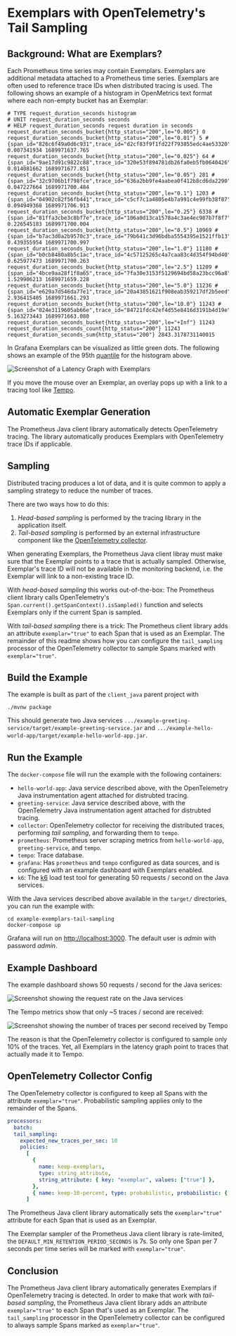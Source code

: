 # Exemplars with OpenTelemetry's Tail Sampling

## Background: What are Exemplars?

Each Prometheus time series may contain Exemplars. Exemplars are additional metadata attached to a
Prometheus time
series.
Exemplars are often used to reference trace IDs when distributed tracing is used.
The following shows an example of a histogram in OpenMetrics text format where each non-empty bucket
has an Exemplar:

<!-- editorconfig-checker-disable -->

```text
# TYPE request_duration_seconds histogram
# UNIT request_duration_seconds seconds
# HELP request_duration_seconds request duration in seconds
request_duration_seconds_bucket{http_status="200",le="0.005"} 0
request_duration_seconds_bucket{http_status="200",le="0.01"} 5 # {span_id="826c6f49a0d6c931",trace_id="d2cf83f9f1fd22f793855edc4ae53320"} 0.007341934 1689971637.765
request_duration_seconds_bucket{http_status="200",le="0.025"} 64 # {span_id="9ae17d91c9822c88",trace_id="320e53f894781db26fa0eb5fb0640426"} 0.014081662 1689971677.851
request_duration_seconds_bucket{http_status="200",le="0.05"} 281 # {span_id="32c9706b1f798fce",trace_id="636a2bb9fe4aabea0f412b8cd6da2290"} 0.047227664 1689971700.484
request_duration_seconds_bucket{http_status="200",le="0.1"} 1203 # {span_id="04902c82f56fb441",trace_id="c5cf7c1a4805e4b7a991c4e99fb38f87"} 0.094949368 1689971706.913
request_duration_seconds_bucket{http_status="200",le="0.25"} 6338 # {span_id="81ffa3cbe3c8bf7e",trace_id="106a0d13ca1578a4c3ae4ec987b7f8f7"} 0.226545183 1689971700.004
request_duration_seconds_bucket{http_status="200",le="0.5"} 10969 # {span_id="b7ac3d0a2b9570c3",trace_id="79b641c3d96bdba5554395e1521ffb13"} 0.439355954 1689971700.997
request_duration_seconds_bucket{http_status="200",le="1.0"} 11180 # {span_id="b0cb8480a8b5c1ac",trace_id="4c57125265c4a7caa83c4d354f94bd40"} 0.625977473 1689971700.263
request_duration_seconds_bucket{http_status="200",le="2.5"} 11209 # {span_id="4bce9aa28f1f8a65",trace_id="7fa30e3153f5129694bd58a23bcc96a8"} 1.529906213 1689971659.228
request_duration_seconds_bucket{http_status="200",le="5.0"} 11236 # {span_id="e629a7d546da77e1",trace_id="20a43851621f908eab359217df2b5eed"} 2.936415405 1689971661.293
request_duration_seconds_bucket{http_status="200",le="10.0"} 11243 # {span_id="024e3119605ab66e",trace_id="84721fdc42ef4d55e8416d3191b4d19e"} 5.163273443 1689971663.080
request_duration_seconds_bucket{http_status="200",le="+Inf"} 11243
request_duration_seconds_count{http_status="200"} 11243
request_duration_seconds_sum{http_status="200"} 2843.3178731140015
```

<!-- editorconfig-checker-enable -->

In Grafana Exemplars can be visualized as little green dots. The following shows an example of the
95th [quantile](https://prometheus.io/docs/prometheus/latest/querying/functions/#histogram_quantile)
for the histogram above.

![Screenshot of a Latency Graph with Exemplars](https://github.com/prometheus/client_java/assets/330535/68aada3d-f55b-4a7b-90be-222481f0ec79) <!-- editorconfig-checker-disable-line -->

If you move the mouse over an Exemplar, an overlay pops up with a link to a tracing tool
like [Tempo](https://github.com/grafana/tempo).

## Automatic Exemplar Generation

The Prometheus Java client library automatically detects OpenTelemetry tracing. The library
automatically produces
Exemplars with OpenTelemetry trace IDs if applicable.

## Sampling

Distributed tracing produces a lot of data, and it is quite common to apply a sampling strategy to
reduce the number of
traces.

There are two ways how to do this:

1. _Head-based sampling_ is performed by the tracing library in the application itself.
2. _Tail-based sampling_ is performed by an external infrastructure component like
   the [OpenTelemetry collector](https://opentelemetry.io/docs/collector/).

When generating Exemplars, the Prometheus Java client libray must make sure that the Exemplar points
to a trace that is
actually sampled. Otherwise, Exemplar's trace ID will not be available in the monitoring backend,
i.e. the Exemplar will
link to a non-existing trace ID.

With _head-based sampling_ this works out-of-the-box: The Prometheus client library calls
OpenTelemetry's
`Span.current().getSpanContext().isSampled()` function and selects Exemplars only if the current
Span is sampled.

With _tail-based sampling_ there is a trick: The Prometheus client library adds an attribute
`exemplar="true"` to each
Span that is used as an Exemplar. The remainder of this readme shows how you can configure the
`tail_sampling` processor
of the OpenTelemetry collector to sample Spans marked with `exemplar="true"`.

## Build the Example

The example is built as part of the `client_java` parent project with

```shell
./mvnw package
```

This should generate two Java services
`.../example-greeting-service/target/example-greeting-service.jar` and
`.../example-hello-world-app/target/example-hello-world-app.jar`.

## Run the Example

The `docker-compose` file will run the example with the following containers:

- `hello-world-app`: Java service described above, with the OpenTelemetry Java instrumentation agent
  attached for
  distrubted tracing.
- `greeting-service`: Java service described above, with the OpenTelemetry Java instrumentation
  agent attached for
  distrubted tracing.
- `collector`: OpenTelemetry collector for receiving the distributed traces, performing _tail
  sampling_, and forwarding
  them to `tempo`.
- `prometheus`: Prometheus server scraping metrics from `hello-world-app`, `greeting-service`, and
  `tempo`.
- `tempo`: Trace database.
- `grafana`: Has `prometheus` and `tempo` configured as data sources, and is configured with an
  example dashboard with
  Exemplars enabled.
- `k6`: The [k6](https://k6.io/) load test tool for generating 50 requests / second on the Java
  services.

With the Java services described above available in the `target/` directories, you can run the
example with:

```shell
cd example-exemplars-tail-sampling
docker-compose up
```

Grafana will run on [http://localhost:3000](ttp://localhost:3000). The default user is _admin_ with
password _admin_.

## Example Dashboard

The example dashboard shows 50 requests / second for the Java serices:

![Screenshot showing the request rate on the Java services](https://github.com/prometheus/client_java/assets/330535/9f8dc92e-c9aa-40b6-8fda-a0f7e98560ba) <!-- editorconfig-checker-disable-line -->

The Tempo metrics show that only ~5 traces / second are received:

![Screenshot showing the number of traces per second received by Tempo](https://github.com/prometheus/client_java/assets/330535/5e439ac5-3c5c-4d40-a4cd-6737c2c82dfd) <!-- editorconfig-checker-disable-line -->

The reason is that the OpenTelemetry collector is configured to sample only 10% of the traces. Yet,
all Exemplars in the
latency graph point to traces that actually made it to Tempo.

## OpenTelemetry Collector Config

The OpenTelemetry collector is configured to keep all Spans with the attribute `exemplar="true"`.
Probabilistic sampling
applies only to the remainder of the Spans.

```yaml
processors:
  batch:
  tail_sampling:
    expected_new_traces_per_sec: 10
    policies:
      [
        {
          name: keep-exemplars,
          type: string_attribute,
          string_attribute: { key: "exemplar", values: ["true"] },
        },
        { name: keep-10-percent, type: probabilistic, probabilistic: { sampling_percentage: 10 } },
      ]
```

The Prometheus Java client library automatically sets the `exemplar="true"` attribute for each Span
that is used as an
Exemplar.

The Exemplar sampler of the Prometheus Java client library is rate-limited, the
`DEFAULT_MIN_RETENTION_PERIOD_SECONDS`
is 7s.
So only one Span per 7 seconds per time series will be marked with `exemplar="true"`.

## Conclusion

The Prometheus Java client library automatically generates Exemplars if OpenTelemetry tracing is
detected.
In order to make that work with _tail-based sampling_, the Prometheus Java client library adds an
attribute
`exemplar="true"` to each Span that's used as an Exemplar.
The `tail_sampling` processor in the OpenTelemetry collector can be configured to always sample
Spans marked as
`exemplar="true"`.
